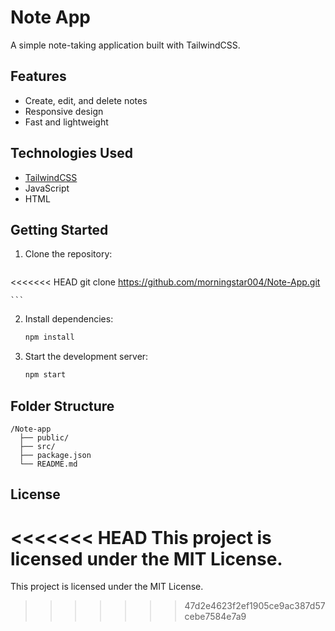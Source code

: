 # Note App

A simple note-taking application built with TailwindCSS.

## Features

- Create, edit, and delete notes
- Responsive design
- Fast and lightweight

## Technologies Used

- [TailwindCSS](https://tailwindcss.com/)
- JavaScript
- HTML

## Getting Started

1. Clone the repository:
    ```bash
<<<<<<< HEAD
    git clone https://github.com/morningstar004/Note-App.git

    ```
2. Install dependencies:
    ```bash
    npm install
    ```
3. Start the development server:
    ```bash
    npm start
    ```

## Folder Structure

```
/Note-app
  ├── public/
  ├── src/
  ├── package.json
  └── README.md
```

## License

<<<<<<< HEAD
This project is licensed under the MIT License.
=======
This project is licensed under the MIT License.
>>>>>>> 47d2e4623f2ef1905ce9ac387d57cebe7584e7a9

